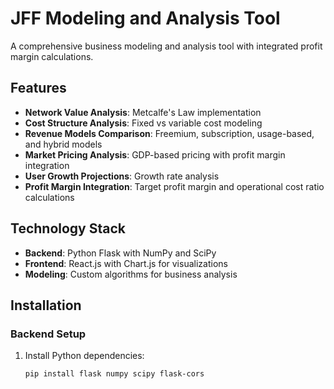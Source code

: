 # JFF Modeling and Analysis Tool

A comprehensive business modeling and analysis tool with integrated profit margin calculations.

## Features
- **Network Value Analysis**: Metcalfe's Law implementation
- **Cost Structure Analysis**: Fixed vs variable cost modeling
- **Revenue Models Comparison**: Freemium, subscription, usage-based, and hybrid models
- **Market Pricing Analysis**: GDP-based pricing with profit margin integration
- **User Growth Projections**: Growth rate analysis
- **Profit Margin Integration**: Target profit margin and operational cost ratio calculations

## Technology Stack
- **Backend**: Python Flask with NumPy and SciPy
- **Frontend**: React.js with Chart.js for visualizations
- **Modeling**: Custom algorithms for business analysis

## Installation

### Backend Setup
1. Install Python dependencies:
   ```bash
   pip install flask numpy scipy flask-cors